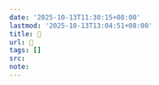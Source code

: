 ```yaml
---
date: '2025-10-13T11:30:15+08:00'
lastmod: '2025-10-13T13:04:51+08:00'
title: 󰥂
url: 󰥂
tags: []
src:
note:
---
```

